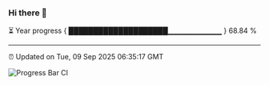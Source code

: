### Hi there 👋

⏳ Year progress { ████████████████████▁▁▁▁▁▁▁▁▁▁ } 68.84 %

---

⏰ Updated on Tue, 09 Sep 2025 06:35:17 GMT

![Progress Bar CI](https://github.com/ZhaoGui/ZhaoGui/workflows/Progress%20Bar%20CI/badge.svg)
